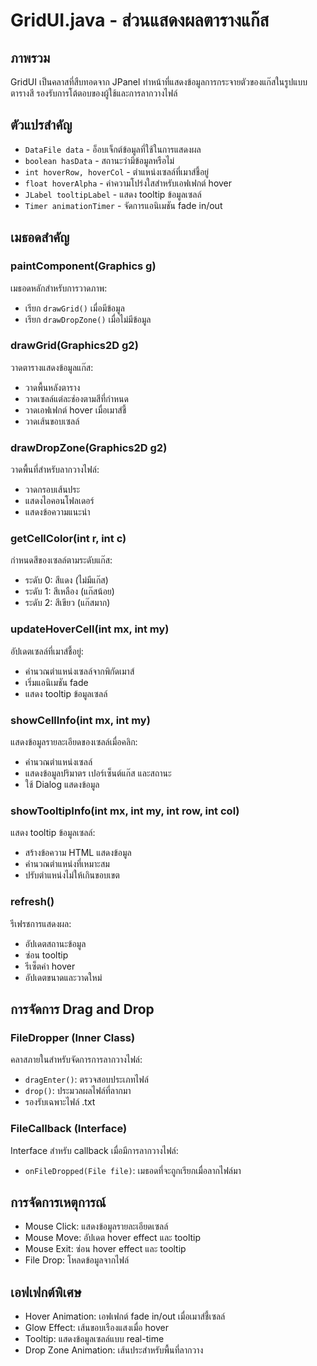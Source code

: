 # GridUI.java - ส่วนแสดงผลตารางแก๊ส

## ภาพรวม
GridUI เป็นคลาสที่สืบทอดจาก JPanel ทำหน้าที่แสดงข้อมูลการกระจายตัวของแก๊สในรูปแบบตารางสี รองรับการโต้ตอบของผู้ใช้และการลากวางไฟล์

## ตัวแปรสำคัญ
- `DataFile data` - อ็อบเจ็กต์ข้อมูลที่ใช้ในการแสดงผล
- `boolean hasData` - สถานะว่ามีข้อมูลหรือไม่
- `int hoverRow, hoverCol` - ตำแหน่งเซลล์ที่เมาส์ชี้อยู่
- `float hoverAlpha` - ค่าความโปร่งใสสำหรับเอฟเฟกต์ hover
- `JLabel tooltipLabel` - แสดง tooltip ข้อมูลเซลล์
- `Timer animationTimer` - จัดการแอนิเมชัน fade in/out

## เมธอดสำคัญ

### paintComponent(Graphics g)
เมธอดหลักสำหรับการวาดภาพ:
- เรียก `drawGrid()` เมื่อมีข้อมูล
- เรียก `drawDropZone()` เมื่อไม่มีข้อมูล

### drawGrid(Graphics2D g2)
วาดตารางแสดงข้อมูลแก๊ส:
- วาดพื้นหลังตาราง
- วาดเซลล์แต่ละช่องตามสีที่กำหนด
- วาดเอฟเฟกต์ hover เมื่อเมาส์ชี้
- วาดเส้นขอบเซลล์

### drawDropZone(Graphics2D g2)
วาดพื้นที่สำหรับลากวางไฟล์:
- วาดกรอบเส้นประ
- แสดงไอคอนโฟลเดอร์
- แสดงข้อความแนะนำ

### getCellColor(int r, int c)
กำหนดสีของเซลล์ตามระดับแก๊ส:
- ระดับ 0: สีแดง (ไม่มีแก๊ส)
- ระดับ 1: สีเหลือง (แก๊สน้อย)
- ระดับ 2: สีเขียว (แก๊สมาก)

### updateHoverCell(int mx, int my)
อัปเดตเซลล์ที่เมาส์ชี้อยู่:
- คำนวณตำแหน่งเซลล์จากพิกัดเมาส์
- เริ่มแอนิเมชัน fade
- แสดง tooltip ข้อมูลเซลล์

### showCellInfo(int mx, int my)
แสดงข้อมูลรายละเอียดของเซลล์เมื่อคลิก:
- คำนวณตำแหน่งเซลล์
- แสดงข้อมูลปริมาตร เปอร์เซ็นต์แก๊ส และสถานะ
- ใช้ Dialog แสดงข้อมูล

### showTooltipInfo(int mx, int my, int row, int col)
แสดง tooltip ข้อมูลเซลล์:
- สร้างข้อความ HTML แสดงข้อมูล
- คำนวณตำแหน่งที่เหมาะสม
- ปรับตำแหน่งไม่ให้เกินขอบเขต

### refresh()
รีเฟรชการแสดงผล:
- อัปเดตสถานะข้อมูล
- ซ่อน tooltip
- รีเซ็ตค่า hover
- อัปเดตขนาดและวาดใหม่

## การจัดการ Drag and Drop

### FileDropper (Inner Class)
คลาสภายในสำหรับจัดการการลากวางไฟล์:
- `dragEnter()`: ตรวจสอบประเภทไฟล์
- `drop()`: ประมวลผลไฟล์ที่ลากมา
- รองรับเฉพาะไฟล์ .txt

### FileCallback (Interface)
Interface สำหรับ callback เมื่อมีการลากวางไฟล์:
- `onFileDropped(File file)`: เมธอดที่จะถูกเรียกเมื่อลากไฟล์มา

## การจัดการเหตุการณ์
- Mouse Click: แสดงข้อมูลรายละเอียดเซลล์
- Mouse Move: อัปเดต hover effect และ tooltip
- Mouse Exit: ซ่อน hover effect และ tooltip
- File Drop: โหลดข้อมูลจากไฟล์

## เอฟเฟกต์พิเศษ
- Hover Animation: เอฟเฟกต์ fade in/out เมื่อเมาส์ชี้เซลล์
- Glow Effect: เส้นขอบเรืองแสงเมื่อ hover
- Tooltip: แสดงข้อมูลเซลล์แบบ real-time
- Drop Zone Animation: เส้นประสำหรับพื้นที่ลากวาง